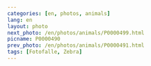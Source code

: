 ```yaml
---
categories: [en, photos, animals]
lang: en
layout: photo
next_photo: /en/photos/animals/P0000499.html
picname: P0000490
prev_photo: /en/photos/animals/P0000491.html
tags: [Fotofalle, Zebra]
---
```

